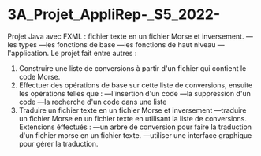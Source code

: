 # 3A_Projet_AppliRep-_S5_2022-

Projet Java avec FXML :
fichier texte en un fichier Morse et inversement. 
—les types
—les fonctions de base
—les fonctions de haut niveau
—l'application.
Le projet fait entre autres :
1. Construire une liste de conversions à partir d'un fichier qui contient le code Morse.
2. Effectuer des opérations de base sur cette liste de conversions, ensuite les opérations telles que :
—l'insertion d'un code
—la suppression d'un code
—la recherche d'un code dans une liste
3. Traduire un fichier texte en un fichier Morse et inversement
—traduire un fichier Morse en un fichier texte en utilisant la liste de conversions.
Extensions éffectués :
—un arbre de conversion pour faire la traduction d'un fichier morse en un fichier texte.
—utiliser une interface graphique pour gérer la traduction. 
